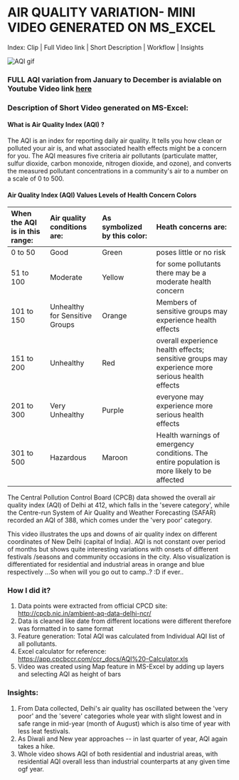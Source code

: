 # AIR QUALITY VARIATION- MINI VIDEO GENERATED ON MS_EXCEL

Index: Clip | Full Video link | Short Description | Workflow | Insights

![AQI gif](aqi_clip.gif)

### FULL AQI variation from January to December is avialable on Youtube Video link [here][2]

### Description of Short Video generated on MS-Excel:

#### What is Air Quality Index (AQI) ?
The AQI is an index for reporting daily air quality. It tells you how clean or polluted your air is, and what associated health effects might be a concern for you. The AQI measures five criteria air pollutants (particulate matter, sulfur dioxide, carbon monoxide, nitrogen dioxide, and ozone), and converts the measured pollutant concentrations in a community's air to a number on a scale of 0 to 500.

#### Air Quality Index (AQI) Values	Levels of Health Concern	Colors <br>

| When the AQI is in this range:  |	Air quality conditions are:    |	As symbolized by this color:    | Heath concerns are: |
|:------------------------------|:-------------------------------|:--------------------------------|:------------------|
|0 to 50                       |	Good                          | Green       | poses little or no risk |
|51 to 100	| Moderate | Yellow | for some pollutants there may be a moderate health concern |
|101 to 150	| Unhealthy for Sensitive Groups |	Orange | Members of sensitive groups may experience health effects |
|151 to 200 |	Unhealthy |	Red | overall experience health effects; sensitive groups may experience more serious health effects |
|201 to 300 |	Very Unhealthy |	Purple | everyone may experience more serious health effects |
|301 to 500 |	Hazardous |	Maroon | Health warnings of emergency conditions. The entire population is more likely to be affected |

The Central Pollution Control Board (CPCB) data showed the overall air quality index (AQI) of Delhi at 412, which falls in the 'severe category', while the Centre-run System of Air Quality and Weather Forecasting (SAFAR) recorded an AQI of 388, which comes under the 'very poor' category. <br>

This video illustrates the ups and downs of air quality index on different coordinates of New Delhi (capital of India). AQI is not constant over period of months but shows quite interesting variations with onsets of different festivals /seasons and community occasions in the city. Also visualization is differentiated for residential and industrial areas in orange and blue respectively
...So when will you go out to camp..? :D if ever..


### How I did it?

1. Data points were extracted from official CPCD site: http://cpcb.nic.in/ambient-aq-data-delhi-ncr/
2. Data is cleaned like date from different locations were different therefore was formatted in to same format 
3. Feature generation: Total AQI was calculated from Individual AQI list of all pollutants.
4. Excel calculator for reference:  https://app.cpcbccr.com/ccr_docs/AQI%20-Calculator.xls
5. Video was created using Map feature in MS-Excel by adding up layers and selecting AQI as height of bars

### Insights:
1. From Data collected, Delhi's air quality has oscillated between the 'very poor' and the 'severe' categories whole year with slight lowest and in safe range in mid-year (month of August) which is also time of year with less leat festivals. 
2. As Diwali and New year approaches -- in last quarter of year, AQI again takes a hike. 
3. Whole video shows AQI of both residential and industrial areas, with residential AQI overall less than industrial counterparts at any given time ogf year.

[1]: AQIshortvedio.gif
[2]: https://www.youtube.com/watch?v=9USyCSgAbjk
[3]: gif_1.gif
